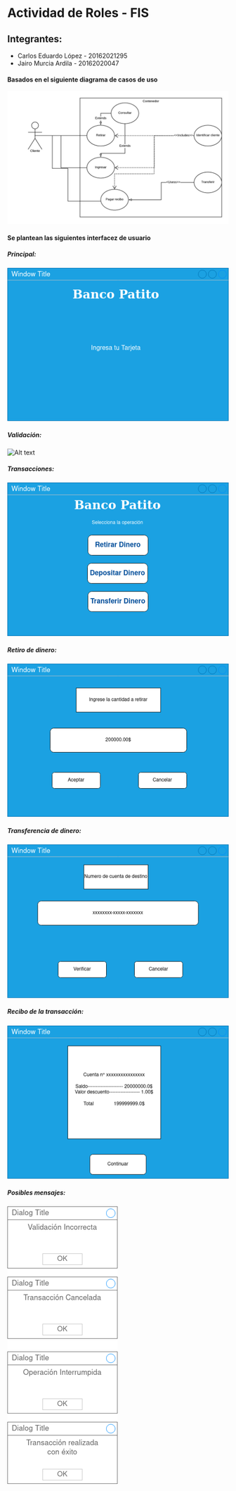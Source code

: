 # Actividad de Roles - FIS

## Integrantes:
- Carlos Eduardo López - 20162021295
- Jairo Murcia Ardila - 20162020047

#### Basados en el siguiente diagrama de casos de uso
![Alt text](https://github.com/CarlosLopez98/Actividad_roles_FIS/blob/master/casosdeuso.jpeg)

#### Se plantean las siguientes interfacez de usuario

##### Principal:
![Alt text](https://github.com/CarlosLopez98/Actividad_roles_FIS/blob/master/Interfaz%20cajero-Principal.png)

##### Validación:
![Alt text](https://github.com/CarlosLopez98/Actividad_roles_FIS/blob/master/Interfaz%20cajero-Contrase%C3%B1a.png)

##### Transacciones:
![Alt text](https://github.com/CarlosLopez98/Actividad_roles_FIS/blob/master/Interfaz%20cajero-Transacciones.png)

##### Retiro de dinero:
![Alt text](https://github.com/CarlosLopez98/Actividad_roles_FIS/blob/master/Interfaz%20cajero-Retirar_dinero.png)

##### Transferencia de dinero:
![Alt text](https://github.com/CarlosLopez98/Actividad_roles_FIS/blob/master/Interfaz%20cajero-Transferencia.png)

##### Recibo de la transacción:
![Alt text](https://github.com/CarlosLopez98/Actividad_roles_FIS/blob/master/Interfaz%20cajero-Recibo.png)

##### Posibles mensajes:
![Alt text](https://github.com/CarlosLopez98/Actividad_roles_FIS/blob/master/Interfaz%20cajero-Mensajes.png)
